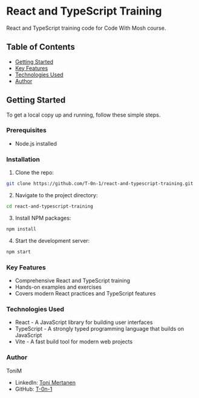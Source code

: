 # React and TypeScript Training

React and TypeScript training code for Code With Mosh course.

## Table of Contents
- [Getting Started](#getting-started)
- [Key Features](#key-features)
- [Technologies Used](#technologies-used)
- [Author](#author)

## Getting Started
To get a local copy up and running, follow these simple steps.

### Prerequisites
- Node.js installed

### Installation
1. Clone the repo:
  ```sh
  git clone https://github.com/T-0n-1/react-and-typescript-training.git
```
2. Navigate to the project directory:
  ```sh
  cd react-and-typescript-training
```
3. Install NPM packages:
  ```sh
  npm install
```
4. Start the development server:
  ```sh
  npm start
```

### Key Features

- Comprehensive React and TypeScript training
- Hands-on examples and exercises
- Covers modern React practices and TypeScript features

### Technologies Used

- React - A JavaScript library for building user interfaces
- TypeScript - A strongly typed programming language that builds on JavaScript
- Vite - A fast build tool for modern web projects

### Author

ToniM
- LinkedIn: [Toni Mertanen](https://www.linkedin.com/in/toni-mertanen/)
- GitHub: [T-0n-1](https://github.com/T-0n-1)
